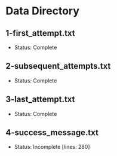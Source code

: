 # Data Directory
## 1-first_attempt.txt
- Status: Complete
## 2-subsequent_attempts.txt
- Status: Complete
## 3-last_attempt.txt
- Status: Complete
## 4-success_message.txt
- Status: Incomplete [lines: 280]
